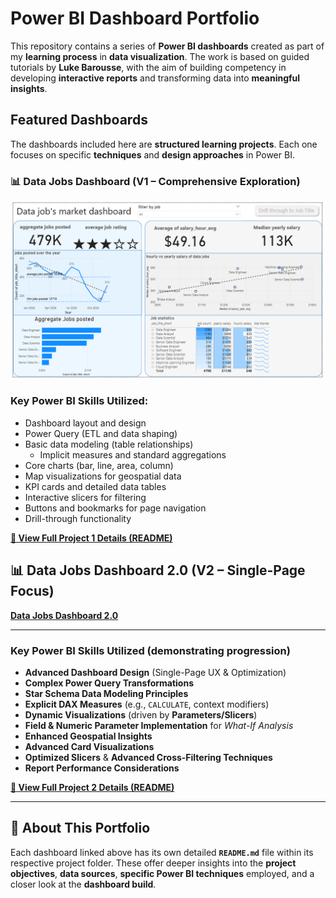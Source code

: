 # Power BI Dashboard Portfolio

This repository contains a series of **Power BI dashboards** created as part of my **learning process** in **data visualization**. The work is based on guided tutorials by **Luke Barousse**, with the aim of building competency in developing **interactive reports** and transforming data into **meaningful insights**.

## Featured Dashboards

The dashboards included here are **structured learning projects**. Each one focuses on specific **techniques** and **design approaches** in Power BI.

### 📊 Data Jobs Dashboard (V1 – Comprehensive Exploration)

![Data Jobs DB GIF](./images/dashboard%20main.png)

### Key Power BI Skills Utilized:

- Dashboard layout and design
- Power Query (ETL and data shaping)
- Basic data modeling (table relationships)
  - Implicit measures and standard aggregations
- Core charts (bar, line, area, column)
- Map visualizations for geospatial data
- KPI cards and detailed data tables
- Interactive slicers for filtering
- Buttons and bookmarks for page navigation
- Drill-through functionality

[**📄 View Full Project 1 Details (README)**](/Data_jobs_v1/README.md)


## 📊 Data Jobs Dashboard 2.0 (V2 – Single-Page Focus)

[**Data Jobs Dashboard 2.0**](/images/Dashboard.png)


---

### **Key Power BI Skills Utilized** (demonstrating progression)

- **Advanced Dashboard Design** (Single-Page UX & Optimization)
- **Complex Power Query Transformations**
- **Star Schema Data Modeling Principles**
- **Explicit DAX Measures** (e.g., `CALCULATE`, context modifiers)
- **Dynamic Visualizations** (driven by **Parameters/Slicers**)
- **Field & Numeric Parameter Implementation** for *What-If Analysis*
- **Enhanced Geospatial Insights**
- **Advanced Card Visualizations**
- **Optimized Slicers** & **Advanced Cross-Filtering Techniques**
- **Report Performance Considerations**

[**📄 View Full Project 2 Details (README)**](/Data_jobs_v2/README.md)

---

## 📁 About This Portfolio

Each dashboard linked above has its own detailed **`README.md`** file within its respective project folder. These offer deeper insights into the **project objectives**, **data sources**, **specific Power BI techniques** employed, and a closer look at the **dashboard build**.
